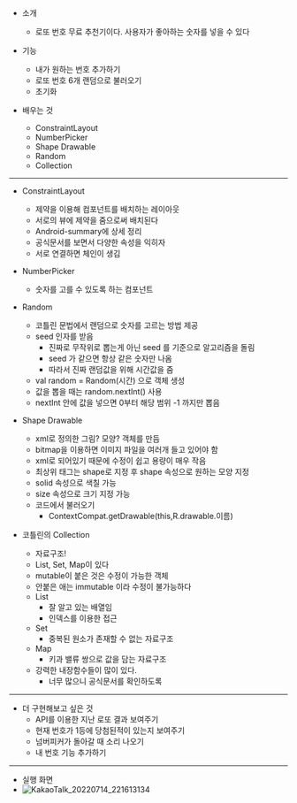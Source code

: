 - 소개
	- 로또 번호 무료 추천기이다. 사용자가 좋아하는 숫자를 넣을 수 있다

- 기능
	- 내가 원하는 번호 추가하기
	- 로또 번호 6개 랜덤으로 불러오기
	- 초기화

- 배우는 것
	- ConstraintLayout
	- NumberPicker
	- Shape Drawable
	- Random
	- Collection
---

- ConstraintLayout
	- 제약을 이용해 컴포넌트를 배치하는 레이아웃
	- 서로의 뷰에 제약을 줌으로써 배치된다
	- Android-summary에 상세 정리
	- 공식문서를 보면서 다양한 속성을 익히자
	- 서로 연결하면 체인이 생김

- NumberPicker
	- 숫자를 고를 수 있도록 하는 컴포넌트

- Random
	- 코틀린 문법에서 랜덤으로 숫자를 고르는 방법 제공
	- seed 인자를 받음
		- 진짜로 무작위로 뽑는게 아닌 seed 를 기준으로 알고리즘을 돌림
		- seed 가 같으면 항상 같은 숫자만 나옴
		- 따라서 진짜 랜덤값을 위해 시간값을 줌
	- val random = Random(시간) 으로 객체 생성
	- 값을 뽑을 때는 random.nextInt() 사용
	- nextInt 안에 값을 넣으면 0부터 해당 범위 -1 까지만 뽑음

- Shape Drawable
	- xml로 정의한 그림? 모양? 객체를 만듬
	- bitmap을 이용하면 이미지 파일을 여러개 들고 있어야 함
	- xml로 되어있기 때문에 수정이 쉽고 용량이 매우 작음
	- 최상위 태그는 shape로 지정 후 shape 속성으로 원하는 모양 지정
	- solid 속성으로 색칠 가능
	- size 속성으로 크기 지정 가능
	- 코드에서 불러오기
		- ContextCompat.getDrawable(this,R.drawable.이름)

- 코틀린의 Collection
	- 자료구조!
	- List, Set, Map이 있다
	- mutable이 붙은 것은 수정이 가능한 객체
	- 안붙은 애는 immutable 이라 수정이 불가능하다
	- List
		- 잘 알고 있는 배열임
		- 인덱스를 이용한 접근
	- Set
		- 중복된 원소가 존재할 수 없는 자료구조
	- Map
		- 키과 밸류 쌍으로 값을 담는 자료구조
	- 강력한 내장함수들이 많이 있다.
		- 너무 많으니 공식문서를 확인하도록
---

- 더 구현해보고 싶은 것
	- API를 이용한 지난 로또 결과 보여주기
	- 현재 번호가 1등에 당첨된적이 있는지 보여주기
	- 넘버피커가 돌아갈 때 소리 나오기
	- 내 번호 기능 추가하기

---
- 실행 화면
- ![KakaoTalk_20220714_221613134](https://user-images.githubusercontent.com/68932465/178991329-b696bc8b-15d6-4118-b48b-a40c1ff42374.jpg)
